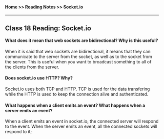 #### [Home](https://joelmwatson.github.io) >> [Reading Notes](https://joelmwatson.github.io/reading-notes) >> [Socket.io](https://JoelMWatson.github.io/reading-notes/class-18-reading)

---

## Class 18 Reading: Socket.io

#### What does it mean that web sockets are bidirectional? Why is this useful?

When it is said that web sockets are bidirectional, it means that they can communicate
to the server from the socket, as well as to the socket from the server. This is
useful when you want to broadcast something to all of the clients from the server.

#### Does socket.io use HTTP? Why?

Socket.io uses both TCP and HTTP. TCP is used for the data transfering while the
HTTP is used to keep the connection alive and authenticated.

#### What happens when a client emits an event? What happens when a server emits an event?

When a client emits an event in socket.io, the connected server will respond to
the event. When the server emits an event, all the connected sockets will respond
to it;
